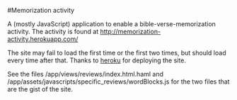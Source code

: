 #Memorization activity

A (mostly JavaScript) application to enable a bible-verse-memorization activity. The activity is found at http://memorization-activity.herokuapp.com/ 

The site may fail to load the first time or the first two times, but should load every time after that. Thanks to [heroku](https://www.heroku.com/) for deploying the site.

See the files /app/views/reviews/index.html.haml and /app/assets/javascripts/specific_reviews/wordBlocks.js for the two files that are the gist of the site.
